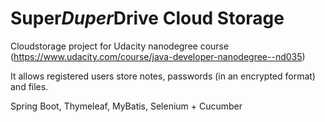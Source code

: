 # Super*Duper*Drive Cloud Storage


Cloudstorage project for Udacity nanodegree course (https://www.udacity.com/course/java-developer-nanodegree--nd035)

It allows registered users store notes, passwords (in an encrypted format) and files. 

Spring Boot, Thymeleaf, MyBatis, Selenium + Cucumber

